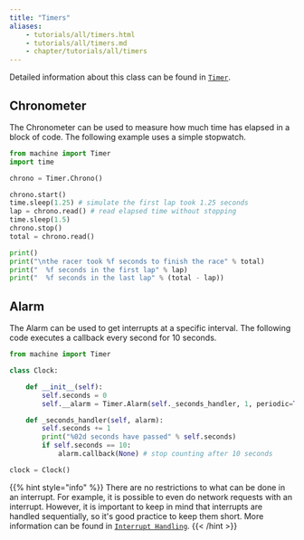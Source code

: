 ```yaml
---
title: "Timers"
aliases:
    - tutorials/all/timers.html
    - tutorials/all/timers.md
    - chapter/tutorials/all/timers
---
```


Detailed information about this class can be found in [`Timer`](/firmwareapi/pycom/machine/timer).

## Chronometer

The Chronometer can be used to measure how much time has elapsed in a block of code. The following example uses a simple stopwatch.

```python
from machine import Timer
import time

chrono = Timer.Chrono()

chrono.start()
time.sleep(1.25) # simulate the first lap took 1.25 seconds
lap = chrono.read() # read elapsed time without stopping
time.sleep(1.5)
chrono.stop()
total = chrono.read()

print()
print("\nthe racer took %f seconds to finish the race" % total)
print("  %f seconds in the first lap" % lap)
print("  %f seconds in the last lap" % (total - lap))
```

## Alarm

The Alarm can be used to get interrupts at a specific interval. The following code executes a callback every second for 10 seconds.

```python
from machine import Timer

class Clock:

    def __init__(self):
        self.seconds = 0
        self.__alarm = Timer.Alarm(self._seconds_handler, 1, periodic=True)

    def _seconds_handler(self, alarm):
        self.seconds += 1
        print("%02d seconds have passed" % self.seconds)
        if self.seconds == 10:
            alarm.callback(None) # stop counting after 10 seconds

clock = Clock()
```

{{% hint style="info" %}}
There are no restrictions to what can be done in an interrupt. For example, it is possible to even do network requests with an interrupt. However, it is important to keep in mind that interrupts are handled sequentially, so it's good practice to keep them short. More information can be found in [`Interrupt Handling`](/firmwareapi/notes.md#interrupt-handling).
{{< /hint >}}

